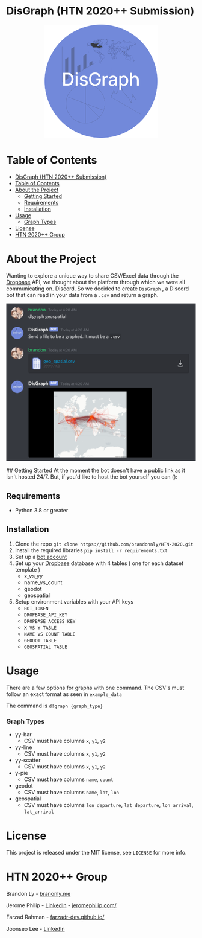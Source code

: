 # DisGraph (HTN 2020++ Submission)

<p align="center">
<img src="img/logo2.png" alt="Example image with Geo Spatial Graph" height=300>
</p>

# Table of Contents
- [DisGraph (HTN 2020++ Submission)](#disgraph-htn-2020-submission)
- [Table of Contents](#table-of-contents)
- [About the Project](#about-the-project)
  - [Getting Started](#getting-started)
  - [Requirements](#requirements)
  - [Installation](#installation)
- [Usage](#usage)
    - [Graph Types](#graph-types)
- [License](#license)
- [HTN 2020++ Group](#htn-2020-group)
# About the Project
Wanting to explore a unique way to share CSV/Excel data through the 
[Dropbase](https://dropbase.io) API, we thought about the platform through 
which we were all communicating on. Discord. So we decided to create `DisGraph`
, a Discord bot that can read in your data from a `.csv` and return a graph.

<p align="center">
<img src="img/example.png" alt="Example image with Geo Spatial Graph">
</p>
## Getting Started
At the moment the bot doesn't have a public link as it isn't hosted 24/7. But,
if you'd like to host the bot yourself you can ():

## Requirements

- Python 3.8 or greater

## Installation

1. Clone the repo
   `git clone https://github.com/brandonnly/HTN-2020.git`
2. Install the required libraries
   `pip install -r requirements.txt`
3. Set up a [bot account](https://discordpy.readthedocs.io/en/latest/discord.html)
4. Set up your [Dropbase](https://dropbase.io) database with 4 tables (
   one for each dataset template
   )
    - x_vs_yy
    - name_vs_count
    - geodot
    - geospatial
5. Setup environment variables with your API keys
   - `BOT_TOKEN`
   - `DROPBASE_API_KEY`
   - `DROPBASE_ACCESS_KEY`
   - `X VS Y TABLE`
   - `NAME VS COUNT TABLE`
   - `GEODOT TABLE`
   - `GEOSPATIAL TABLE`

# Usage
There are a few options for graphs with one command. The CSV's must follow an
exact format as seen in `example_data`

The command is `d!graph {graph_type}`

### Graph Types
- yy-bar
  - CSV must have columns `x`, `y1`, `y2`
- yy-line
  - CSV must have columns `x`, `y1`, `y2`
- yy-scatter
  - CSV must have columns `x`, `y1`, `y2`
- y-pie
  - CSV must have columns `name`, `count`
- geodot
  - CSV must have columns `name`, `lat`, `lon`
- geospatial
  - CSV must have columns `lon_departure`, `lat_departure`, `lon_arrival`, `lat_arrival`

# License

This project is released under the MIT license, see `LICENSE` for more info.

# HTN 2020++ Group

Brandon Ly - [branonly.me](https://brandonly.me)

Jerome Philip - [LinkedIn](https://www.linkedin.com/in/jerome-philip/) - [jeromephilip.com/](http://jeromephilip.com/)

Farzad Rahman - [farzadr-dev.github.io/](https://farzadr-dev.github.io/)

Joonseo Lee - [LinkedIn](https://www.linkedin.com/in/joonsauce)
